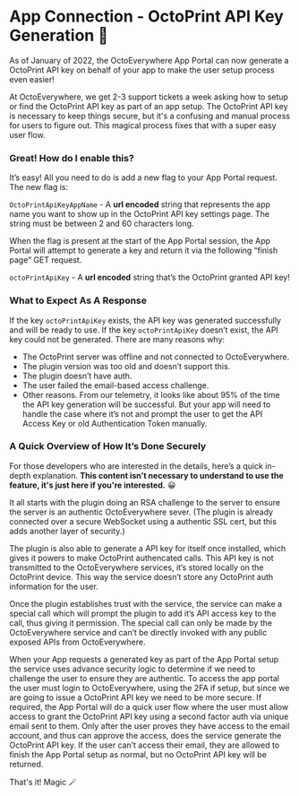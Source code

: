 # App Connection - OctoPrint API Key Generation 📱

As of January of 2022, the OctoEverywhere App Portal can now generate a OctoPrint API key on behalf of your app to make the user setup process even easier!

At OctoEverywhere, we get 2-3 support tickets a week asking how to setup or find the OctoPrint API key as part of an app setup. The OctoPrint API key is necessary to keep things secure, but it's a confusing and manual process for users to figure out. This magical process fixes that with a super easy user flow.

### Great! How do I enable this?
It’s easy! All you need to do is add a new flag to your App Portal request. The new flag is:

`OctoPrintApiKeyAppName` - A **url encoded** string that represents the app name you want to show up in the OctoPrint API key settings page. The string must be between 2 and 60 characters long.

When the flag is present at the start of the App Portal session, the App Portal will attempt to generate a key and return it via the following “finish page” GET request. 

`octoPrintApiKey` - A **url encoded** string that’s the OctoPrint granted API key!

### What to Expect As A Response

If the key `octoPrintApiKey` exists, the API key was generated successfully and will be ready to use. If the key `octoPrintApiKey` doesn’t exist, the API key could not be generated. There are many reasons why:
-	The OctoPrint server was offline and not connected to OctoEverywhere.
-	The plugin version was too old and doesn’t support this.
-	The plugin doesn’t have auth.
-	The user failed the email-based access challenge.
-	Other reasons.
From our telemetry, it looks like about 95% of the time the API key generation will be successful. But your app will need to handle the case where it’s not and prompt the user to get the API Access Key or old Authentication Token manually.

### A Quick Overview of How It’s Done Securely
For those developers who are interested in the details, here’s a quick in-depth explanation. **This content isn’t necessary to understand to use the feature, it's just here if you're interested.** 😀

It all starts with the plugin doing an RSA challenge to the server to ensure the server is an authentic OctoEverywhere sever. (The plugin is already connected over a secure WebSocket using a authentic SSL cert, but this adds another layer of security.)

The plugin is also able to generate a API key for itself once installed, which gives it powers to make OctoPrint authencated calls. This API key is not transmitted to the OctoEverywhere services, it’s stored locally on the OctoPrint device. This way the service doesn’t store any OctoPrint auth information for the user.

Once the plugin establishes trust with the service, the service can make a special call which will prompt the plugin to add it’s API access key to the call, thus giving it permission. The special call can only be made by the OctoEverywhere service and can’t be directly invoked with any public exposed APIs from OctoEverywhere.

When your App requests a generated key as part of the App Portal setup the service uses advance security logic to determine if we need to challenge the user to ensure they are authentic. To access the app portal the user must login to OctoEverywhere, using the 2FA if setup, but since we are going to issue a OctoPrint API key we need to be more secure. If required, the App Portal will do a quick user flow where the user must allow access to grant the OctoPrint API key using a second factor auth via unique email sent to them. Only after the user proves they have access to the email account, and thus can approve the access, does the service generate the OctoPrint API key. If the user can’t access their email, they are allowed to finish the App Portal setup as normal, but no OctoPrint API key will be returned.

That's it! Magic 🪄
 
